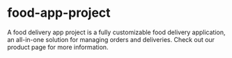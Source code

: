 # food-app-project
A food delivery app project is a fully customizable food delivery application, an all-in-one solution for managing orders and deliveries. Check out our product page for more information.
